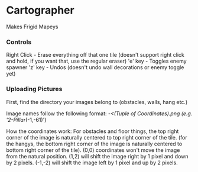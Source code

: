 # Cartographer
Makes Frigid Mapeys

### Controls
Right Click - Erase everything off that one tile (doesn't support right click and hold, if you want that, use the regular eraser)
'e' key - Toggles enemy spawner
'z' key - Undos (doesn't undo wall decorations or enemy toggle yet)

### Uploading Pictures
First, find the directory your images belong to (obstacles, walls, hang etc.)

Image names follow the following format: <Number>-<Name>_<(Tuple of Coordinates).png (e.g. '2-Pillar_(-1,-61)')

How the coordinates work:
For obstacles and floor things, the top right corner of the image is naturally centered to top right corner of the tile. (for the hangys, the bottom right corner of the image is naturally centered to bottom right corner of the tile). (0,0) coordinates won't move the image from the natural position. (1,2) will shift the image right by 1 pixel and down by 2 pixels. (-1,-2) will shift the image left by 1 pixel and up by 2 pixels.
